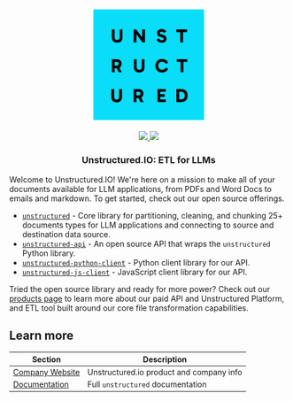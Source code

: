 <h3 align="center">
  <img
    src="https://raw.githubusercontent.com/Unstructured-IO/unstructured/main/img/unstructured_logo.png"
    height="200"
  >
</h3>

<div>
  <p align="center">
  <a
  href="https://join.slack.com/t/unstructuredw-kbe4326/shared_invite/zt-1x7cgo0pg-PTptXWylzPQF9xZolzCnwQ">
    <img src="https://img.shields.io/badge/JOIN US ON SLACK-4A154B?style=for-the-badge&logo=slack&logoColor=white" />
  </a>
  <a href="https://www.linkedin.com/company/unstructuredio/">
    <img src="https://img.shields.io/badge/LinkedIn-0077B5?style=for-the-badge&logo=linkedin&logoColor=white" />
  </a>
</div>

<h3 align="center">
  <p>Unstructured.IO: ETL for LLMs</p>
</h3>

Welcome to Unstructured.IO! We're here on a mission to make all of your documents available for
LLM applications, from PDFs and Word Docs to emails and markdown. To get started, check out our
open source offerings.


- [`unstructured`](https://github.com/Unstructured-IO/unstructured) - Core library for partitioning,
  cleaning, and chunking 25+ documents types for LLM applications and connecting to source and
  destination data source.
- [`unstructured-api`](https://github.com/Unstructured-IO/unstructured-api) - An open source API
  that wraps the `unstructured` Python library.
- [`unstructured-python-client`](https://github.com/Unstructured-IO/unstructured-python-client) -
  Python client library for our API.
- [`unstructured-js-client`](https://github.com/Unstructured-IO/unstructured-js-client) - JavaScript
  client library for our API.

Tried the open source library and ready for more power? Check out our
[products page](https://unstructured.io/product) to learn more about our paid API and Unstructured
Platform, and ETL tool built around our core file transformation capabilities.


## Learn more

| Section | Description |
|-|-|
| [Company Website](https://unstructured.io) | Unstructured.io product and company info |
| [Documentation](https://unstructured-io.github.io/unstructured) | Full `unstructured` documentation |

